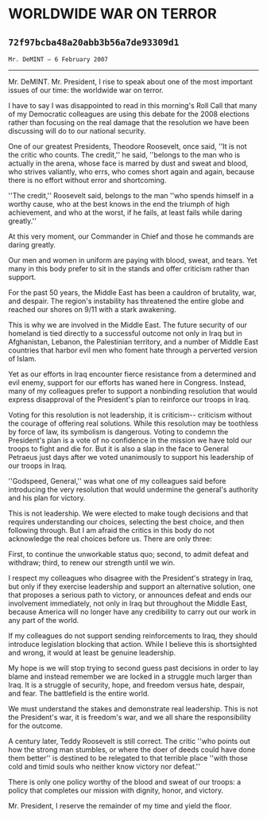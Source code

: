 # WORLDWIDE WAR ON TERROR
## `72f97bcba48a20abb3b56a7de93309d1`
`Mr. DeMINT — 6 February 2007`

---


Mr. DeMINT. Mr. President, I rise to speak about one of the most 
important issues of our time: the worldwide war on terror.

I have to say I was disappointed to read in this morning's Roll Call 
that many of my Democratic colleagues are using this debate for the 
2008 elections rather than focusing on the real damage that the 
resolution we have been discussing will do to our national security.

One of our greatest Presidents, Theodore Roosevelt, once said, ''It 
is not the critic who counts. The credit,'' he said, ''belongs to the 
man who is actually in the arena, whose face is marred by dust and 
sweat and blood, who strives valiantly, who errs, who comes short again 
and again, because there is no effort without error and shortcoming.

''The credit,'' Roosevelt said, belongs to the man ''who spends 
himself in a worthy cause, who at the best knows in the end the triumph 
of high achievement, and who at the worst, if he fails, at least fails 
while daring greatly.''

At this very moment, our Commander in Chief and those he commands are 
daring greatly.

Our men and women in uniform are paying with blood, sweat, and tears. 
Yet many in this body prefer to sit in the stands and offer criticism 
rather than support.

For the past 50 years, the Middle East has been a cauldron of 
brutality, war, and despair. The region's instability has threatened 
the entire globe and reached our shores on 9/11 with a stark awakening.

This is why we are involved in the Middle East. The future security 
of our homeland is tied directly to a successful outcome not only in 
Iraq but in Afghanistan, Lebanon, the Palestinian territory, and a 
number of Middle East countries that harbor evil men who foment hate 
through a perverted version of Islam.

Yet as our efforts in Iraq encounter fierce resistance from a 
determined and evil enemy, support for our efforts has waned here in 
Congress. Instead, many of my colleagues prefer to support a nonbinding 
resolution that would express disapproval of the President's plan to 
reinforce our troops in Iraq.

Voting for this resolution is not leadership, it is criticism--
criticism without the courage of offering real solutions. While this 
resolution may be toothless by force of law, its symbolism is 
dangerous. Voting to condemn the President's plan is a vote of no 
confidence in the mission we have told our troops to fight and die for. 
But it is also a slap in the face to General Petraeus just days after 
we voted unanimously to support his leadership of our troops in Iraq.

''Godspeed, General,'' was what one of my colleagues said before 
introducing the very resolution that would undermine the general's 
authority and his plan for victory.

This is not leadership. We were elected to make tough decisions and 
that requires understanding our choices, selecting the best choice, and 
then following through. But I am afraid the critics in this body do not 
acknowledge the real choices before us. There are only three:

First, to continue the unworkable status quo; second, to admit defeat 
and withdraw; third, to renew our strength until we win.

I respect my colleagues who disagree with the President's strategy in 
Iraq, but only if they exercise leadership and support an alternative 
solution, one that proposes a serious path to victory, or announces 
defeat and ends our involvement immediately, not only in Iraq but 
throughout the Middle East, because America will no longer have any 
credibility to carry out our work in any part of the world.

If my colleagues do not support sending reinforcements to Iraq, they 
should introduce legislation blocking that action. While I believe this 
is shortsighted and wrong, it would at least be genuine leadership.

My hope is we will stop trying to second guess past decisions in 
order to lay blame and instead remember we are locked in a struggle 
much larger than Iraq. It is a struggle of security, hope, and freedom 
versus hate, despair, and fear. The battlefield is the entire world.

We must understand the stakes and demonstrate real leadership. This 
is not the President's war, it is freedom's war, and we all share the 
responsibility for the outcome.

A century later, Teddy Roosevelt is still correct. The critic ''who 
points out how the strong man stumbles, or where the doer of deeds 
could have done them better'' is destined to be relegated to that 
terrible place ''with those cold and timid souls who neither know 
victory nor defeat.''

There is only one policy worthy of the blood and sweat of our troops: 
a policy that completes our mission with dignity, honor, and victory.

Mr. President, I reserve the remainder of my time and yield the 
floor.